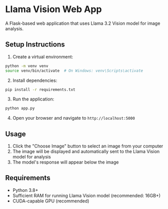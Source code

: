 # Llama Vision Web App

A Flask-based web application that uses Llama 3.2 Vision model for image analysis.

## Setup Instructions

1. Create a virtual environment:
```bash
python -m venv venv
source venv/bin/activate  # On Windows: venv\Scripts\activate
```

2. Install dependencies:
```bash
pip install -r requirements.txt
```

3. Run the application:
```bash
python app.py
```

4. Open your browser and navigate to `http://localhost:5000`

## Usage

1. Click the "Choose Image" button to select an image from your computer
2. The image will be displayed and automatically sent to the Llama Vision model for analysis
3. The model's response will appear below the image

## Requirements

- Python 3.8+
- Sufficient RAM for running Llama Vision model (recommended: 16GB+)
- CUDA-capable GPU (recommended)
